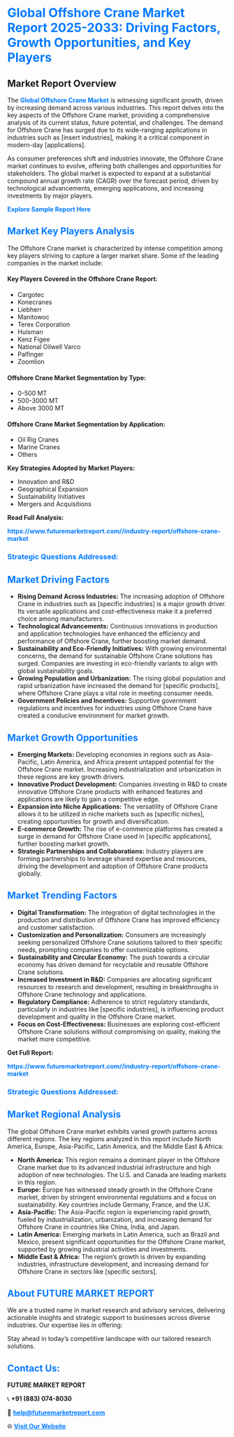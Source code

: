 <h1 style="color: #007BFF;">Global Offshore Crane Market Report 2025-2033: Driving Factors, Growth Opportunities, and Key Players</h1>

<section id="overview">
<h2>Market Report Overview</h2>
<p>The <a href="https://www.futuremarketreport.com//industry-report/offshore-crane-market" style="color: #007BFF; text-decoration: none;"><strong>Global Offshore Crane Market</strong></a> is witnessing significant growth, driven by increasing demand across various industries. This report delves into the key aspects of the Offshore Crane market, providing a comprehensive analysis of its current status, future potential, and challenges. The demand for Offshore Crane has surged due to its wide-ranging applications in industries such as [insert industries], making it a critical component in modern-day [applications].</p>
<p>As consumer preferences shift and industries innovate, the Offshore Crane market continues to evolve, offering both challenges and opportunities for stakeholders. The global market is expected to expand at a substantial compound annual growth rate (CAGR) over the forecast period, driven by technological advancements, emerging applications, and increasing investments by major players.</p>
</section>

<section id="overview">
<p><a href="https://www.futuremarketreport.com//request-sample/reportId=50804" style="color: #007BFF; text-decoration: none;"><strong>Explore Sample Report Here</strong></a></p>
</section>

<section id="key-players">
<h2 style="color: #007BFF;">Market Key Players Analysis</h2>
<p>The Offshore Crane market is characterized by intense competition among key players striving to capture a larger market share. Some of the leading companies in the market include:</p>
<h4>Key Players Covered in the Offshore Crane Report:</h4>
<ul><li>Cargotec</li><li>Konecranes</li><li>Liebherr</li><li>Manitowoc</li><li>Terex Corporation</li><li>Huisman</li><li>Kenz Figee</li><li>National Oilwell Varco</li><li>Palfinger</li><li>Zoomlion</li></ul>
<h4>Offshore Crane Market Segmentation by Type:</h4>
<ul><li>0-500 MT</li><li>500-3000 MT</li><li>Above 3000 MT</li></ul>

<h4>Offshore Crane Market Segmentation by Application:</h4>
<ul><li>Oil Rig Cranes</li><li>Marine Cranes</li><li>Others</li></ul>
<p><strong>Key Strategies Adopted by Market Players:</strong></p>
<ul>
<li>Innovation and R&D</li>
<li>Geographical Expansion</li>
<li>Sustainability Initiatives</li>
<li>Mergers and Acquisitions</li>
</ul>
</section>

<section>
<p><strong>Read Full Analysis: </strong></p><a href="https://www.futuremarketreport.com//industry-report/offshore-crane-market" style="color: #007BFF; text-decoration: none;"><strong>https://www.futuremarketreport.com//industry-report/offshore-crane-market</strong></a>
<h3 style="color: #007BFF;">Strategic Questions Addressed:</h3>
</section>

<section id="driving-factors">
<h2 style="color: #007BFF;">Market Driving Factors</h2>
<ul>
<li><strong>Rising Demand Across Industries:</strong> The increasing adoption of Offshore Crane in industries such as [specific industries] is a major growth driver. Its versatile applications and cost-effectiveness make it a preferred choice among manufacturers.</li>
<li><strong>Technological Advancements:</strong> Continuous innovations in production and application technologies have enhanced the efficiency and performance of Offshore Crane, further boosting market demand.</li>
<li><strong>Sustainability and Eco-Friendly Initiatives:</strong> With growing environmental concerns, the demand for sustainable Offshore Crane solutions has surged. Companies are investing in eco-friendly variants to align with global sustainability goals.</li>
<li><strong>Growing Population and Urbanization:</strong> The rising global population and rapid urbanization have increased the demand for [specific products], where Offshore Crane plays a vital role in meeting consumer needs.</li>
<li><strong>Government Policies and Incentives:</strong> Supportive government regulations and incentives for industries using Offshore Crane have created a conducive environment for market growth.</li>
</ul>
</section>

<section id="growth-opportunities">
<h2 style="color: #007BFF;">Market Growth Opportunities</h2>
<ul>
<li><strong>Emerging Markets:</strong> Developing economies in regions such as Asia-Pacific, Latin America, and Africa present untapped potential for the Offshore Crane market. Increasing industrialization and urbanization in these regions are key growth drivers.</li>
<li><strong>Innovative Product Development:</strong> Companies investing in R&D to create innovative Offshore Crane products with enhanced features and applications are likely to gain a competitive edge.</li>
<li><strong>Expansion into Niche Applications:</strong> The versatility of Offshore Crane allows it to be utilized in niche markets such as [specific niches], creating opportunities for growth and diversification.</li>
<li><strong>E-commerce Growth:</strong> The rise of e-commerce platforms has created a surge in demand for Offshore Crane used in [specific applications], further boosting market growth.</li>
<li><strong>Strategic Partnerships and Collaborations:</strong> Industry players are forming partnerships to leverage shared expertise and resources, driving the development and adoption of Offshore Crane products globally.</li>
</ul>
</section>

<section id="trending-factors">
<h2 style="color: #007BFF;">Market Trending Factors</h2>
<ul>
<li><strong>Digital Transformation:</strong> The integration of digital technologies in the production and distribution of Offshore Crane has improved efficiency and customer satisfaction.</li>
<li><strong>Customization and Personalization:</strong> Consumers are increasingly seeking personalized Offshore Crane solutions tailored to their specific needs, prompting companies to offer customizable options.</li>
<li><strong>Sustainability and Circular Economy:</strong> The push towards a circular economy has driven demand for recyclable and reusable Offshore Crane solutions.</li>
<li><strong>Increased Investment in R&D:</strong> Companies are allocating significant resources to research and development, resulting in breakthroughs in Offshore Crane technology and applications.</li>
<li><strong>Regulatory Compliance:</strong> Adherence to strict regulatory standards, particularly in industries like [specific industries], is influencing product development and quality in the Offshore Crane market.</li>
<li><strong>Focus on Cost-Effectiveness:</strong> Businesses are exploring cost-efficient Offshore Crane solutions without compromising on quality, making the market more competitive.</li>
</ul>
</section>

<section>
<p><strong>Get Full Report: </strong></p><a href="https://www.futuremarketreport.com//industry-report/offshore-crane-market" style="color: #007BFF; text-decoration: none;"><strong>https://www.futuremarketreport.com//industry-report/offshore-crane-market</strong></a>
<h3 style="color: #007BFF;">Strategic Questions Addressed:</h3>
</section>


<section id="regional-analysis">
<h2 style="color: #007BFF;">Market Regional Analysis</h2>
<p>The global Offshore Crane market exhibits varied growth patterns across different regions. The key regions analyzed in this report include North America, Europe, Asia-Pacific, Latin America, and the Middle East & Africa:</p>
<ul>
<li><strong>North America:</strong> This region remains a dominant player in the Offshore Crane market due to its advanced industrial infrastructure and high adoption of new technologies. The U.S. and Canada are leading markets in this region.</li>
<li><strong>Europe:</strong> Europe has witnessed steady growth in the Offshore Crane market, driven by stringent environmental regulations and a focus on sustainability. Key countries include Germany, France, and the U.K.</li>
<li><strong>Asia-Pacific:</strong> The Asia-Pacific region is experiencing rapid growth, fueled by industrialization, urbanization, and increasing demand for Offshore Crane in countries like China, India, and Japan.</li>
<li><strong>Latin America:</strong> Emerging markets in Latin America, such as Brazil and Mexico, present significant opportunities for the Offshore Crane market, supported by growing industrial activities and investments.</li>
<li><strong>Middle East & Africa:</strong> The region’s growth is driven by expanding industries, infrastructure development, and increasing demand for Offshore Crane in sectors like [specific sectors].</li>
</ul>
</section>

<footer>
<h2 style="color: #007BFF;">About FUTURE MARKET REPORT</h2>
<p>We are a trusted name in market research and advisory services, delivering actionable insights and strategic support to businesses across diverse industries. Our expertise lies in offering:</p>

<p>Stay ahead in today’s competitive landscape with our tailored research solutions.</p>

<h2 style="color: #007BFF;">Contact Us:</h2>
<p><strong>FUTURE MARKET REPORT</strong></p>
<p>📞 <strong>+91 (883) 074-8030</strong></p>
<p>📧 <strong><a href="mailto:help@futuremarketreport.com" style="color: #007BFF;">help@futuremarketreport.com</a></strong></p>
<p>🌐 <strong><a href="https://www.futuremarketreport.com/" style="color: #007BFF;">Visit Our Website</a></strong></p>
</footer>